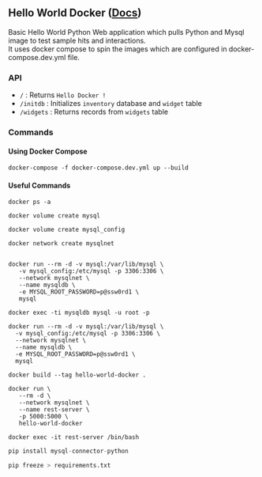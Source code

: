 ## Hello World Docker ([Docs][1])

Basic Hello World Python Web application which pulls Python and Mysql image
to test sample hits and interactions.  
It uses docker compose to spin the images which are configured in docker-compose.dev.yml file.

### API
  * `/` : Returns `Hello Docker !`
  * `/initdb` : Initializes `inventory` database and `widget` table
  * `/widgets` : Returns records from `widgets` table

### Commands

#### Using Docker Compose
```docker
docker-compose -f docker-compose.dev.yml up --build
```

#### Useful Commands

```docker
docker ps -a
```

```docker
docker volume create mysql
```

```docker
docker volume create mysql_config
```

```docker
docker network create mysqlnet
```

```docker

docker run --rm -d -v mysql:/var/lib/mysql \
   -v mysql_config:/etc/mysql -p 3306:3306 \
   --network mysqlnet \
   --name mysqldb \
   -e MYSQL_ROOT_PASSWORD=p@ssw0rd1 \
   mysql
```

```docker
docker exec -ti mysqldb mysql -u root -p
```

```docker
docker run --rm -d -v mysql:/var/lib/mysql \
  -v mysql_config:/etc/mysql -p 3306:3306 \
  --network mysqlnet \
  --name mysqldb \
  -e MYSQL_ROOT_PASSWORD=p@ssw0rd1 \
  mysql
```
```docker
docker build --tag hello-world-docker .
```
```docker
docker run \
   --rm -d \
   --network mysqlnet \
   --name rest-server \
   -p 5000:5000 \
   hello-world-docker
```
```docker
docker exec -it rest-server /bin/bash
```

```python
pip install mysql-connector-python
```

```python
pip freeze > requirements.txt
```

[1]: https://docs.docker.com/language/python/
